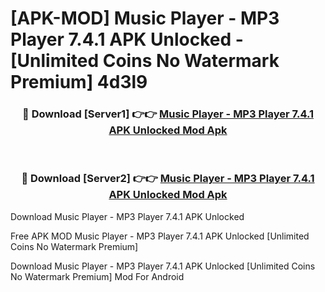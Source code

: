 # [APK-MOD] Music Player - MP3 Player 7.4.1 APK Unlocked - [Unlimited Coins No Watermark Premium] 4d3l9



<div align="center">
<h3>🔴 Download [Server1] 👉👉 <a href="https://momento.my/?title=Music_Player_-_MP3_Player_7.4.1_APK_Unlocked">Music Player - MP3 Player 7.4.1 APK Unlocked Mod Apk</a></h3><br>

<h3>🔴 Download [Server2] 👉👉 <a href="https://momento.my/?title=Music_Player_-_MP3_Player_7.4.1_APK_Unlocked">Music Player - MP3 Player 7.4.1 APK Unlocked Mod Apk</a></h3>
</div>



Download Music Player - MP3 Player 7.4.1 APK Unlocked 

Free APK MOD Music Player - MP3 Player 7.4.1 APK Unlocked [Unlimited Coins No Watermark Premium]

Download Music Player - MP3 Player 7.4.1 APK Unlocked [Unlimited Coins No Watermark Premium] Mod For Android
